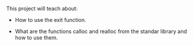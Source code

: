 This project will teach about:

* How to use the exit function.

* What are the functions calloc and realloc from the standar library and how to use them.

